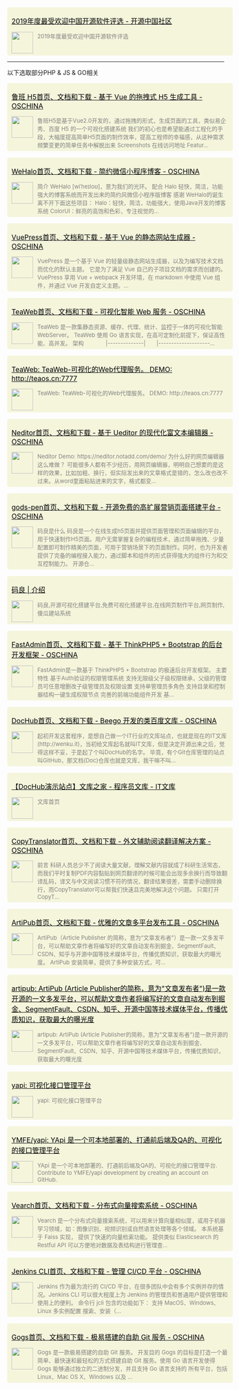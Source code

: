 


<div name="section_div" style="background-color:#f5f5dc;padding:5px 10px;width:100%;border-radius:5px;margin-top:15px;"><div><p><font size=3 style="color:black;"><a href="https://www.oschina.net/project/top_cn_2019" _target="blank" style="color:black;">2019年度最受欢迎中国开源软件评选 - 开源中国社区</a></font></p></div><div style="display:flex;display:-webkit-flex;"><div style="width:50px;"><img style="width:50px;" src="https://www.oschina.net/favicon.ico" /></div><div style="flex:1;-webkit-flex:1;padding-left:10px;overflow:hidden;"><font size=2 color=grey>2019年度最受欢迎中国开源软件评选</font></div></div></div>

----

以下选取部分PHP & JS & GO相关


<div name="section_div" style="background-color:#f5f5dc;padding:5px 10px;width:100%;border-radius:5px;margin-top:15px;"><div><p><font size=3 style="color:black;"><a href="https://www.oschina.net/p/luban-h5" _target="blank" style="color:black;">鲁班 H5首页、文档和下载 - 基于 Vue 的拖拽式 H5 生成工具 - OSCHINA</a></font></p></div><div style="display:flex;display:-webkit-flex;"><div style="width:50px;"><img style="width:50px;" src="https://www.oschina.net/favicon.ico" /></div><div style="flex:1;-webkit-flex:1;padding-left:10px;overflow:hidden;"><font size=2 color=grey>鲁班H5是基于Vue2.0开发的，通过拖拽的形式，生成页面的工具，类似易企秀、百度 H5 的一个可视化搭建系统 我们的初心也是希望能通过工程化的手段，大幅度提高简单H5页面的制作效率，提高工程师的幸福感，从这种需求频繁变更的简单任务中解脱出来 Screenshots 在线访问地址 Featur...</font></div></div></div>

<div name="section_div" style="background-color:#f5f5dc;padding:5px 10px;width:100%;border-radius:5px;margin-top:15px;"><div><p><font size=3 style="color:black;"><a href="https://www.oschina.net/p/wehalo" _target="blank" style="color:black;">WeHalo首页、文档和下载 - 简约微信小程序博客 - OSCHINA</a></font></p></div><div style="display:flex;display:-webkit-flex;"><div style="width:50px;"><img style="width:50px;" src="https://www.oschina.net/favicon.ico" /></div><div style="flex:1;-webkit-flex:1;padding-left:10px;overflow:hidden;"><font size=2 color=grey>简介 WeHalo [wiˈheɪloʊ]，意为我们的光环。 配合 Halo 轻快，简洁，功能强大的博客系统而开发出来的简约风微信小程序版博客 感谢 WeHalo的诞生离不开下面这些项目： Halo：轻快，简洁，功能强大，使用Java开发的博客系统 ColorUI：鲜亮的高饱和色彩，专注视觉的...</font></div></div></div>

<div name="section_div" style="background-color:#f5f5dc;padding:5px 10px;width:100%;border-radius:5px;margin-top:15px;"><div><p><font size=3 style="color:black;"><a href="https://www.oschina.net/p/vuepress" _target="blank" style="color:black;">VuePress首页、文档和下载 - 基于 Vue 的静态网站生成器 - OSCHINA</a></font></p></div><div style="display:flex;display:-webkit-flex;"><div style="width:50px;"><img style="width:50px;" src="https://www.oschina.net/favicon.ico" /></div><div style="flex:1;-webkit-flex:1;padding-left:10px;overflow:hidden;"><font size=2 color=grey>VuePress 是一个基于 Vue 的轻量级静态网站生成器，以及为编写技术文档而优化的默认主题。 它是为了满足 Vue 自己的子项目文档的需求而创建的。 VuePress 享用 Vue + webpack 开发环境，在 markdown 中使用 Vue 组件，并通过 Vue 开发自定义主题。...</font></div></div></div>


<div name="section_div" style="background-color:#f5f5dc;padding:5px 10px;width:100%;border-radius:5px;margin-top:15px;"><div><p><font size=3 style="color:black;"><a href="https://www.oschina.net/p/teaweb" _target="blank" style="color:black;">TeaWeb首页、文档和下载 - 可视化智能 Web 服务 - OSCHINA</a></font></p></div><div style="display:flex;display:-webkit-flex;"><div style="width:50px;"><img style="width:50px;" src="https://www.oschina.net/favicon.ico" /></div><div style="flex:1;-webkit-flex:1;padding-left:10px;overflow:hidden;"><font size=2 color=grey>TeaWeb 是一款集静态资源、缓存、代理、统计、监控于一体的可视化智能 WebServer。 TeaWeb 使用 Go 语言实现，在高可定制化前提下，保证高性能、高并发。 架构              |--------------|       |--------------------...</font></div></div></div>

<div name="section_div" style="background-color:#f5f5dc;padding:5px 10px;width:100%;border-radius:5px;margin-top:15px;"><div><p><font size=3 style="color:black;"><a href="https://gitee.com/liuxiangchao/build" _target="blank" style="color:black;">TeaWeb: TeaWeb-可视化的Web代理服务。 DEMO: http://teaos.cn:7777</a></font></p></div><div style="display:flex;display:-webkit-flex;"><div style="width:50px;"><img style="width:50px;" src="https://gitee.com/favicon.ico" /></div><div style="flex:1;-webkit-flex:1;padding-left:10px;overflow:hidden;"><font size=2 color=grey>TeaWeb: TeaWeb-可视化的Web代理服务。 DEMO: http://teaos.cn:7777</font></div></div></div>

<div name="section_div" style="background-color:#f5f5dc;padding:5px 10px;width:100%;border-radius:5px;margin-top:15px;"><div><p><font size=3 style="color:black;"><a href="https://www.oschina.net/p/neditor" _target="blank" style="color:black;">Neditor首页、文档和下载 - 基于 Ueditor 的现代化富文本编辑器 - OSCHINA</a></font></p></div><div style="display:flex;display:-webkit-flex;"><div style="width:50px;"><img style="width:50px;" src="https://www.oschina.net/favicon.ico" /></div><div style="flex:1;-webkit-flex:1;padding-left:10px;overflow:hidden;"><font size=2 color=grey>Neditor Demo: https://neditor.notadd.com/demo/ 为什么好的网页编辑器这么难做？ 可能很多人都有不少经历，用网页编辑器，明明自己想要的是这样的效果，比如加粗、换行，但实际发出来的文章格式是错的，怎么改也改不过来。从word里面粘贴进来的文字，格式都变...</font></div></div></div>



<div name="section_div" style="background-color:#f5f5dc;padding:5px 10px;width:100%;border-radius:5px;margin-top:15px;"><div><p><font size=3 style="color:black;"><a href="https://www.oschina.net/p/gods-pen" _target="blank" style="color:black;">gods-pen首页、文档和下载 - 开源免费的高扩展营销页面搭建平台 - OSCHINA</a></font></p></div><div style="display:flex;display:-webkit-flex;"><div style="width:50px;"><img style="width:50px;" src="https://www.oschina.net/favicon.ico" /></div><div style="flex:1;-webkit-flex:1;padding-left:10px;overflow:hidden;"><font size=2 color=grey>码良是什么 码良是一个在线生成h5页面并提供页面管理和页面编辑的平台，用于快速制作H5页面。用户无需掌握复杂的编程技术，通过简单拖拽、少量配置即可制作精美的页面，可用于营销场景下的页面制作。同时，也为开发者提供了完备的编程接入能力，通过脚本和组件的形式获得强大的组件行为和交互控制能力。 开源仓...</font></div></div></div>

<div name="section_div" style="background-color:#f5f5dc;padding:5px 10px;width:100%;border-radius:5px;margin-top:15px;"><div><p><font size=3 style="color:black;"><a href="https://godspen.ymm56.com/doc/cookbook/introduce.html" _target="blank" style="color:black;">码良 | 介绍</a></font></p></div><div style="display:flex;display:-webkit-flex;"><div style="width:50px;"><img style="width:50px;" src="https://godspen.ymm56.com/favicon.ico" /></div><div style="flex:1;-webkit-flex:1;padding-left:10px;overflow:hidden;"><font size=2 color=grey>码良,开源可视化搭建平台,免费可视化搭建平台,在线网页制作平台,网页制作,傻瓜建站系统</font></div></div></div>

<div name="section_div" style="background-color:#f5f5dc;padding:5px 10px;width:100%;border-radius:5px;margin-top:15px;"><div><p><font size=3 style="color:black;"><a href="https://www.oschina.net/p/fastadmin?p=2" _target="blank" style="color:black;">FastAdmin首页、文档和下载 - 基于 ThinkPHP5 + Bootstrap 的后台开发框架 - OSCHINA</a></font></p></div><div style="display:flex;display:-webkit-flex;"><div style="width:50px;"><img style="width:50px;" src="https://www.oschina.net/favicon.ico" /></div><div style="flex:1;-webkit-flex:1;padding-left:10px;overflow:hidden;"><font size=2 color=grey>FastAdmin是一款基于 ThinkPHP5 + Bootstrap 的极速后台开发框架。 主要特性 基于Auth验证的权限管理系统 支持无限级父子级权限继承，父级的管理员可任意增删改子级管理员及权限设置 支持单管理员多角色 支持目录和控制器结构一键生成权限节点 完善的前端功能组件开发 基...</font></div></div></div>

<div name="section_div" style="background-color:#f5f5dc;padding:5px 10px;width:100%;border-radius:5px;margin-top:15px;"><div><p><font size=3 style="color:black;"><a href="https://www.oschina.net/p/DocHub" _target="blank" style="color:black;">DocHub首页、文档和下载 - Beego 开发的类百度文库 - OSCHINA</a></font></p></div><div style="display:flex;display:-webkit-flex;"><div style="width:50px;"><img style="width:50px;" src="https://www.oschina.net/favicon.ico" /></div><div style="flex:1;-webkit-flex:1;padding-left:10px;overflow:hidden;"><font size=2 color=grey>起初开发这套程序，是想自己做一个IT行业的文库站点，也就是现在的IT文库(http://wenku.it)，当初给文库起名就叫IT文库，但是决定开源出来之后，觉得这样不妥，于是起了个叫DocHub的名字。 毕竟，有个Git仓库管理的站点叫GitHub，那文档(Doc)仓库也就是文库，我干嘛不叫...</font></div></div></div>

<div name="section_div" style="background-color:#f5f5dc;padding:5px 10px;width:100%;border-radius:5px;margin-top:15px;"><div><p><font size=3 style="color:black;"><a href="https://www.wenkuzhijia.cn/" _target="blank" style="color:black;">【DocHub演示站点】文库之家 - 程序员文库 - IT文库</a></font></p></div><div style="display:flex;display:-webkit-flex;"><div style="width:50px;"><img style="width:50px;" src="https://www.wenkuzhijia.cn/favicon.ico" /></div><div style="flex:1;-webkit-flex:1;padding-left:10px;overflow:hidden;"><font size=2 color=grey>文库首页</font></div></div></div>


<div name="section_div" style="background-color:#f5f5dc;padding:5px 10px;width:100%;border-radius:5px;margin-top:15px;"><div><p><font size=3 style="color:black;"><a href="https://www.oschina.net/p/copytranslator" _target="blank" style="color:black;">CopyTranslator首页、文档和下载 - 外文辅助阅读翻译解决方案 - OSCHINA</a></font></p></div><div style="display:flex;display:-webkit-flex;"><div style="width:50px;"><img style="width:50px;" src="https://www.oschina.net/favicon.ico" /></div><div style="flex:1;-webkit-flex:1;padding-left:10px;overflow:hidden;"><font size=2 color=grey>前言 科研人员总少不了阅读大量文献，理解文献内容就成了科研生活常态，而我们平时复制PDF内容黏贴到网页翻译的时候可能会出现多余换行而导致翻译乱码，译文与中文阅读习惯不符的情况，翻译结果很差，需要手动删除换行，而CopyTranslator可以帮我们快速且完美地解决这个问题。 只需打开CopyT...</font></div></div></div>


<div name="section_div" style="background-color:#f5f5dc;padding:5px 10px;width:100%;border-radius:5px;margin-top:15px;"><div><p><font size=3 style="color:black;"><a href="https://www.oschina.net/p/artipub?p=2" _target="blank" style="color:black;">ArtiPub首页、文档和下载 - 优雅的文章多平台发布工具 - OSCHINA</a></font></p></div><div style="display:flex;display:-webkit-flex;"><div style="width:50px;"><img style="width:50px;" src="https://www.oschina.net/favicon.ico" /></div><div style="flex:1;-webkit-flex:1;padding-left:10px;overflow:hidden;"><font size=2 color=grey>ArtiPub（Article Publisher 的简称，意为“文章发布者”）是一款一文多发平台，可以帮助文章作者将编写好的文章自动发布到掘金、SegmentFault、CSDN、知乎与开源中国等技术媒体平台，传播优质知识，获取最大的曝光度。 ArtiPub 安装简单，提供了多种安装方式，可...</font></div></div></div>

<div name="section_div" style="background-color:#f5f5dc;padding:5px 10px;width:100%;border-radius:5px;margin-top:15px;"><div><p><font size=3 style="color:black;"><a href="https://gitee.com/jm-cqj/artipub" _target="blank" style="color:black;">artipub: ArtiPub (Article Publisher的简称，意为"文章发布者")是一款开源的一文多发平台，可以帮助文章作者将编写好的文章自动发布到掘金、SegmentFault、CSDN、知乎、开源中国等技术媒体平台，传播优质知识，获取最大的曝光度</a></font></p></div><div style="display:flex;display:-webkit-flex;"><div style="width:50px;"><img style="width:50px;" src="https://gitee.com/favicon.ico" /></div><div style="flex:1;-webkit-flex:1;padding-left:10px;overflow:hidden;"><font size=2 color=grey>artipub: ArtiPub (Article Publisher的简称，意为"文章发布者")是一款开源的一文多发平台，可以帮助文章作者将编写好的文章自动发布到掘金、SegmentFault、CSDN、知乎、开源中国等技术媒体平台，传播优质知识，获取最大的曝光度</font></div></div></div>



<div name="section_div" style="background-color:#f5f5dc;padding:5px 10px;width:100%;border-radius:5px;margin-top:15px;"><div><p><font size=3 style="color:black;"><a href="https://gitee.com/suxiaoxin123/yapi" _target="blank" style="color:black;">yapi: 可视化接口管理平台</a></font></p></div><div style="display:flex;display:-webkit-flex;"><div style="width:50px;"><img style="width:50px;" src="https://gitee.com/favicon.ico" /></div><div style="flex:1;-webkit-flex:1;padding-left:10px;overflow:hidden;"><font size=2 color=grey>yapi: 可视化接口管理平台</font></div></div></div>

<div name="section_div" style="background-color:#f5f5dc;padding:5px 10px;width:100%;border-radius:5px;margin-top:15px;"><div><p><font size=3 style="color:black;"><a href="https://github.com/YMFE/yapi" _target="blank" style="color:black;">YMFE/yapi: YApi 是一个可本地部署的、打通前后端及QA的、可视化的接口管理平台</a></font></p></div><div style="display:flex;display:-webkit-flex;"><div style="width:50px;"><img style="width:50px;" src="https://github.com/favicon.ico" /></div><div style="flex:1;-webkit-flex:1;padding-left:10px;overflow:hidden;"><font size=2 color=grey>YApi 是一个可本地部署的、打通前后端及QA的、可视化的接口管理平台. Contribute to YMFE/yapi development by creating an account on GitHub.</font></div></div></div>

<div name="section_div" style="background-color:#f5f5dc;padding:5px 10px;width:100%;border-radius:5px;margin-top:15px;"><div><p><font size=3 style="color:black;"><a href="https://www.oschina.net/p/vearch" _target="blank" style="color:black;">Vearch首页、文档和下载 - 分布式向量搜索系统 - OSCHINA</a></font></p></div><div style="display:flex;display:-webkit-flex;"><div style="width:50px;"><img style="width:50px;" src="https://www.oschina.net/favicon.ico" /></div><div style="flex:1;-webkit-flex:1;padding-left:10px;overflow:hidden;"><font size=2 color=grey>Vearch 是一个分布式向量搜索系统，可以用来计算向量相似度，或用于机器学习领域，如：图像识别、视频识别或自然语言处理等各个领域。 本系统基于 Faiss 实现， 提供了快速的向量检索功能。 提供类似 Elasticsearch 的 Restful API 可以方便地对数据及表结构进行管理查...</font></div></div></div>

<div name="section_div" style="background-color:#f5f5dc;padding:5px 10px;width:100%;border-radius:5px;margin-top:15px;"><div><p><font size=3 style="color:black;"><a href="https://www.oschina.net/p/jenkins-cli" _target="blank" style="color:black;">Jenkins CLI首页、文档和下载 - 管理 CI/CD 平台 - OSCHINA</a></font></p></div><div style="display:flex;display:-webkit-flex;"><div style="width:50px;"><img style="width:50px;" src="https://www.oschina.net/favicon.ico" /></div><div style="flex:1;-webkit-flex:1;padding-left:10px;overflow:hidden;"><font size=2 color=grey>Jenkins 作为最为流行的 CI/CD 平台，在很多团队中会有多个实例并存的情况。Jenkins CLI 可以很大程度上为 Jenkins 的管理员和普通用户提供管理和使用上的便利。 命令行 jcli 包含的功能如下： 支持 MacOS、Windows、Linux 多实例配置 搜索、安装（...</font></div></div></div>

<div name="section_div" style="background-color:#f5f5dc;padding:5px 10px;width:100%;border-radius:5px;margin-top:15px;"><div><p><font size=3 style="color:black;"><a href="https://www.oschina.net/p/gogs" _target="blank" style="color:black;">Gogs首页、文档和下载 - 极易搭建的自助 Git 服务 - OSCHINA</a></font></p></div><div style="display:flex;display:-webkit-flex;"><div style="width:50px;"><img style="width:50px;" src="https://www.oschina.net/favicon.ico" /></div><div style="flex:1;-webkit-flex:1;padding-left:10px;overflow:hidden;"><font size=2 color=grey>Gogs 是一款极易搭建的自助 Git 服务。 开发目的 Gogs 的目标是打造一个最简单、最快速和最轻松的方式搭建自助 Git 服务。使用 Go 语言开发使得 Gogs 能够通过独立的二进制分发，并且支持 Go 语言支持的 所有平台，包括 Linux、Mac OS X、Windows 以及 ...</font></div></div></div>


